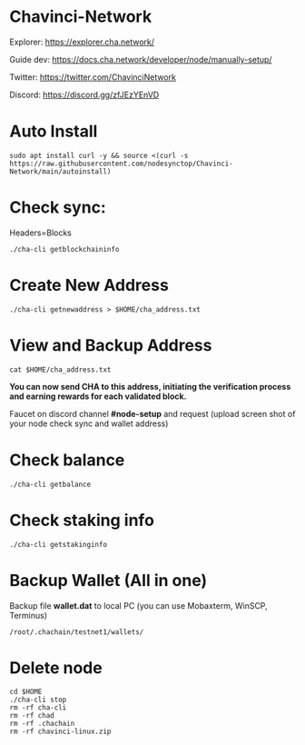 # Chavinci-Network

Explorer: https://explorer.cha.network/

Guide dev: https://docs.cha.network/developer/node/manually-setup/

Twitter: https://twitter.com/ChavinciNetwork

Discord: https://discord.gg/zfJEzYEnVD

# Auto Install
```
sudo apt install curl -y && source <(curl -s https://raw.githubusercontent.com/nodesynctop/Chavinci-Network/main/autoinstall)
```
# Check sync: 
Headers=Blocks
```
./cha-cli getblockchaininfo
```
# Create New Address
```
./cha-cli getnewaddress > $HOME/cha_address.txt
```
# View and Backup Address 
```
cat $HOME/cha_address.txt
```
**You can now send CHA to this address, initiating the verification process and earning rewards for each validated block.**

Faucet on discord channel **#node-setup** and request (upload screen shot of your node check sync and wallet address)

# Check balance 
```
./cha-cli getbalance
```
# Check staking info
```
./cha-cli getstakinginfo
```

# Backup Wallet (All in one)
Backup file **wallet.dat** to local PC (you can use Mobaxterm, WinSCP, Terminus)
```
/root/.chachain/testnet1/wallets/
```
# Delete node
```
cd $HOME
./cha-cli stop
rm -rf cha-cli
rm -rf chad
rm -rf .chachain
rm -rf chavinci-linux.zip
```
